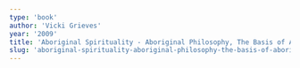 ```yaml
---
type: 'book'
author: 'Vicki Grieves'
year: '2009'
title: 'Aboriginal Spirituality - Aboriginal Philosophy, The Basis of Aboriginal Social and Emotional Wellbeing'
slug: 'aboriginal-spirituality-aboriginal-philosophy-the-basis-of-aboriginal-social-and-emotional-wellbeing'
---
```


